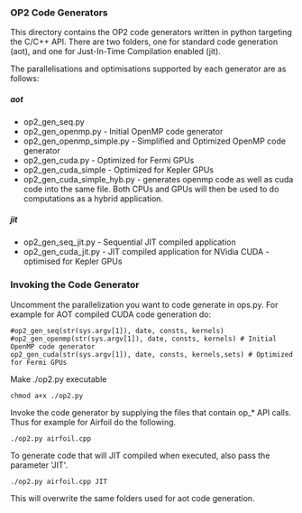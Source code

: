 ### OP2 Code Generators

This directory contains the OP2 code generators written in python targeting the C/C++ API. There are two folders, one for standard code generation (aot), and one for Just-In-Time Compilation enabled (jit).

The parallelisations and optimisations supported by each generator are as follows:

##### aot
* op2_gen_seq.py
* op2_gen_openmp.py - Initial OpenMP code generator
* op2_gen_openmp_simple.py - Simplified and Optimized OpenMP code generator
* op2_gen_cuda.py - Optimized for Fermi GPUs
* op2_gen_cuda_simple - Optimized for Kepler GPUs
* op2_gen_cuda_simple_hyb.py - generates openmp code as well as cuda code into the same file. Both CPUs and GPUs will then be used to do computations as a hybrid application.

##### jit
* op2_gen_seq_jit.py - Sequential JIT compiled application
* op2_gen_cuda_jit.py - JIT compiled application for NVidia CUDA - optimised for Kepler GPUs

### Invoking the Code Generator

Uncomment the parallelization you want to code generate in ops.py. For example for AOT compiled CUDA code generation do:

```
#op2_gen_seq(str(sys.argv[1]), date, consts, kernels)
#op2_gen_openmp(str(sys.argv[1]), date, consts, kernels) # Initial OpenMP code generator
op2_gen_cuda(str(sys.argv[1]), date, consts, kernels,sets) # Optimized for Fermi GPUs
```

Make ./op2.py executable

`chmod a+x ./op2.py`

Invoke the code generator by supplying the files that contain op_* API calls. Thus for example for Airfoil do the following.

```
./op2.py airfoil.cpp
```

To generate code that will JIT compiled when executed, also pass the parameter 'JIT'.

```
./op2.py airfoil.cpp JIT
```
This will overwrite the same folders used for aot code generation.
